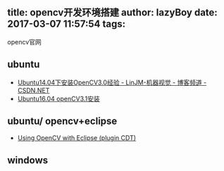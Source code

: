 title: opencv开发环境搭建
author: lazyBoy
date: 2017-03-07 11:57:54
tags:
---
opencv官网

## ubuntu

- [Ubuntu14.04下安装OpenCV3.0经验 - LinJM-机器视觉 - 博客频道 - CSDN.NET](http://blog.csdn.net/linj_m/article/details/45048905)
- [Ubuntu16.04 openCV3.1安装](http://blog.csdn.net/jhszh418762259/article/details/52957495)

## ubuntu/ opencv+eclipse

- [Using OpenCV with Eclipse (plugin CDT)](http://docs.opencv.org/2.4/doc/tutorials/introduction/linux_eclipse/linux_eclipse.html)

## windows
